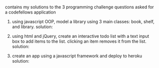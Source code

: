 contains my solutions to the 3 programming challenge questions asked for a codefellows application

1. using javascript OOP, model a library using 3 main classes: book, shelf, and library.
solution: 

2. using html and jQuery, create an interactive todo list with a text input box to add items to the list. clicking an item removes it from the list.
solution:

3. create an app using a javascript framework and deploy to heroku
solution:
